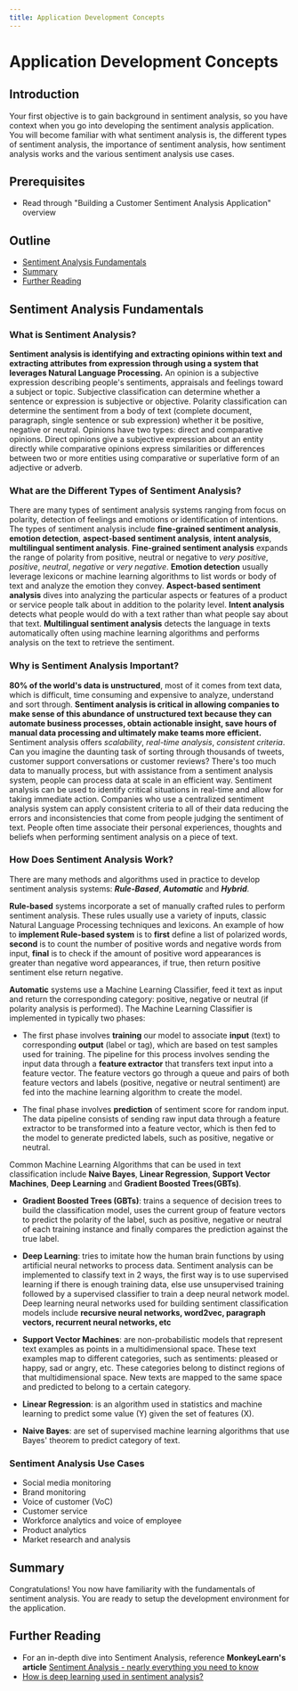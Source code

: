 ```yaml
---
title: Application Development Concepts
---
```


# Application Development Concepts

## Introduction

Your first objective is to gain background in sentiment analysis, so you have
context when you go into developing the sentiment analysis application. You will
become familiar with what sentiment analysis is, the different types of sentiment
analysis, the importance of sentiment analysis, how sentiment analysis works and
the various sentiment analysis use cases.

## Prerequisites

- Read through "Building a Customer Sentiment Analysis Application" overview

## Outline

- [Sentiment Analysis Fundamentals](#sentiment-analysis-fundamentals)
- [Summary](#summary)
- [Further Reading](#further-reading)

## Sentiment Analysis Fundamentals

### What is Sentiment Analysis?

**Sentiment analysis is identifying and extracting opinions within text and
extracting attributes from expression through using a system that leverages
Natural Language Processing.** An opinion is a subjective expression
describing people's sentiments, appraisals and feelings toward a subject or
topic. Subjective classification can determine whether a sentence or expression
is subjective or objective. Polarity classification can determine the sentiment
from a body of text (complete document, paragraph, single sentence or sub
expression) whether it be positive, negative or neutral. Opinions have two
types: direct and comparative opinions. Direct opinions give a subjective
expression about an entity directly while comparative opinions express
similarities or differences between two or more entities using comparative or
superlative form of an adjective or adverb.

### What are the Different Types of Sentiment Analysis?

There are many types of sentiment analysis systems ranging from focus on
polarity, detection of feelings and emotions or identification of intentions.
The types of sentiment analysis include **fine-grained sentiment analysis**,
**emotion detection**, **aspect-based sentiment analysis**, **intent analysis**,
**multilingual sentiment analysis**. **Fine-grained sentiment analysis** expands
the range of polarity from positive, neutral or negative to _very positive_,
_positive_, _neutral_, _negative_ or _very negative_. **Emotion detection**
usually leverage lexicons or machine learning algorithms to list words or body
of text and analyze the emotion they convey. **Aspect-based sentiment analysis**
dives into analyzing the particular aspects or features of a product or service
people talk about in addition to the polarity level. **Intent analysis** detects
what people would do with a text rather than what people say about that text.
**Multilingual sentiment analysis** detects the language in texts automatically
often using machine learning algorithms and performs analysis on the text
to retrieve the sentiment.

### Why is Sentiment Analysis Important?

**80% of the world's data is unstructured**, most of it comes from text data,
which is difficult, time consuming and expensive to analyze, understand and
sort through. **Sentiment analysis is critical in allowing companies to make
sense of this abundance of unstructured text because they can automate business
processes, obtain actionable insight, save hours of manual data processing and
ultimately make teams more efficient.** Sentiment analysis offers
_scalability_, _real-time analysis_, _consistent criteria_. Can you
imagine the daunting task of sorting through thousands of tweets, customer
support conversations or customer reviews? There's too much data to manually
process, but with assistance from a sentiment analysis system, people can
process data at scale in an efficient way. Sentiment analysis can be used
to identify critical situations in real-time and allow for taking immediate
action. Companies who use a centralized sentiment analysis system can apply
consistent criteria to all of their data reducing the errors and inconsistencies
that come from people judging the sentiment of text. People often time
associate their personal experiences, thoughts and beliefs when performing
sentiment analysis on a piece of text.

### How Does Sentiment Analysis Work?

There are many methods and algorithms used in practice to develop sentiment
analysis systems: ***Rule-Based***, ***Automatic*** and ***Hybrid***.

**Rule-based** systems incorporate a set of manually crafted rules to perform
sentiment analysis. These rules usually use a variety of inputs, classic Natural
Language Processing techniques and lexicons. An example of how to **implement
Rule-based system** is to **first** define a list of polarized words, **second** is to
count the number of positive words and negative words from input, **final** is to
check if the amount of positive word appearances is greater than negative word
appearances, if true, then return positive sentiment else return negative.

**Automatic** systems use a Machine Learning Classifier, feed it text as input
and return the corresponding category: positive, negative or neutral (if
polarity analysis is performed). The Machine Learning Classifier is implemented
in typically two phases:

- The first phase involves **training** our model to associate **input** (text) to
corresponding **output** (label or tag), which are based on test samples used for
training. The pipeline for this process involves sending the input data through
a **feature extractor** that transfers text input into a feature vector. The
feature vectors go through a queue and pairs of both feature vectors and labels
(positive, negative or neutral sentiment) are fed into the machine learning
algorithm to create the model.

<!-- Include picture on the training process -->

- The final phase involves **prediction** of sentiment score for random input.
The data pipeline consists of sending raw input data through a feature extractor
to be transformed into a feature vector, which is then fed to the model to
generate predicted labels, such as positive, negative or neutral.

<!-- Include picture on the prediction process -->

Common Machine Learning Algorithms that can be used in text classification
include **Naive Bayes**, **Linear Regression**, **Support Vector Machines**,
**Deep Learning** and **Gradient Boosted Trees(GBTs)**.

- **Gradient Boosted Trees (GBTs)**: trains a sequence of decision trees to
build the classification model, uses the current group of feature vectors to
predict the polarity of the label, such as positive, negative or neutral of each
training instance and finally compares the prediction against the true label.

- **Deep Learning**: tries to imitate how the human brain
functions by using artificial neural networks to process data. Sentiment
analysis can be implemented to classify text in 2 ways, the first way is to use
supervised learning if there is enough training data, else use unsupervised
training followed by a supervised classifier to train a deep neural network
model. Deep learning neural networks used for building sentiment classification
models include **recursive neural networks, word2vec, paragraph vectors,
recurrent neural networks, etc**

- **Support Vector Machines**: are non-probabilistic models that represent text
examples as points in a multidimensional space. These text examples map to
different categories, such as sentiments: pleased or happy, sad or angry, etc.
These categories belong to distinct regions of that multidimensional space.
New texts are mapped to the same space and predicted to belong to a certain
category.

- **Linear Regression**: is an algorithm used in statistics and machine learning
to predict some value (Y) given the set of features (X).

- **Naive Bayes**: are set of supervised machine learning algorithms that use
Bayes' theorem to predict category of text.

### Sentiment Analysis Use Cases

- Social media monitoring
- Brand monitoring
- Voice of customer (VoC)
- Customer service
- Workforce analytics and voice of employee
- Product analytics
- Market research and analysis

## Summary

Congratulations! You now have familiarity with the fundamentals of sentiment
analysis. You are ready to setup the development environment for the
application.

## Further Reading

- For an in-depth dive into Sentiment Analysis, reference **MonkeyLearn's article** [Sentiment Analysis - nearly everything you need to know](https://monkeylearn.com/sentiment-analysis/)
- [How is deep learning used in sentiment analysis?](https://www.quora.com/How-is-deep-learning-used-in-sentiment-analysis)
